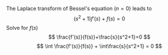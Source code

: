 The Laplace transform of Bessel's equation $(n=0)$ leads to
$$
(s^2+1)f'(s)+f(s)=0
$$
Solve for $f(s)$
$$
\frac{f'(s)}{f(s)}+\frac{s}{s^2+1}=0
$$
$$
\int \frac{f'(s)}{f(s)} + \int\frac{s}{s^2+1} = 0
$$